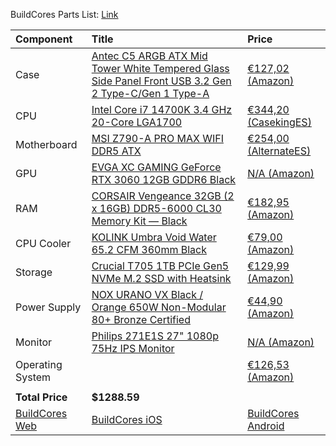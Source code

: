 BuildCores Parts List: [Link](https://es.buildcores.com/builds/UWutyUyFn?share=true)

 
| **Component**                               | **Title**                                                                                                                                                                                                                                                         | **Price**                                                                                                                                                                                                                                                                |
| :------------------------------------------ | :---------------------------------------------------------------------------------------------------------------------------------------------------------------------------------------------------------------------------------------------------------------- | :----------------------------------------------------------------------------------------------------------------------------------------------------------------------------------------------------------------------------------------------------------------------- |
| Case                                        | [Antec C5 ARGB ATX Mid Tower White Tempered Glass Side Panel Front USB 3.2 Gen 2 Type-C/Gen 1 Type-A](https://es.buildcores.com//products/PCCase/7cjx3fdvz/Antec-C5-ARGB-ATX-Mid-Tower-White-Tempered-Glass-Side-Panel-Front-USB-3.2-Gen-2-Type-C%2FGen-1-Type-A) | [€127,02 (Amazon)](https://amazon.es/dp/B0CWTPC32W?tag=buildcores203-21)                                                                                                                                                                                                 |
| CPU                                         | [Intel Core i7 14700K 3.4 GHz 20-Core LGA1700](https://es.buildcores.com//products/CPU/m8nu7cyqe/Intel-Core-i7-14700K-3.4-GHz-20-Core-LGA1700)                                                                                                                    | [€344,20 (CasekingES)](https://www.awin1.com/cread.php?awinmid=72305&awinaffid=743627&campaign=BuildCores&ued=https%3A%2F%2Fwww.caseking.es%2Fprocesador-intel-core-i7-14700k-20-core-3.4ghz-5.6ghz-33mb-skt1700%2FBX8071514700K.html)                                   |
| Motherboard                                 | [MSI Z790-A PRO MAX WIFI DDR5 ATX](https://es.buildcores.com//products/Motherboard/soamsakin/MSI-Z790-A-PRO-MAX-WIFI-DDR5-ATX)                                                                                                                                    | [€254,00 (AlternateES)](https://www.awin1.com/cread.php?awinmid=9322&awinaffid=743627&campaign=BuildCores&ued=https%3A%2F%2Fwww.alternate.es%2FMSI%2F7E07-003R-Placa-base%2Fhtml%2Fproduct%2F100018070%3Fpartner%3DEsZanox%26campaign%3DSocket%2B1700%2FMSI%2F100018070) |
| GPU                                         | [EVGA XC GAMING GeForce RTX 3060 12GB GDDR6 Black](https://es.buildcores.com//products/GPU/psny36p2u/EVGA-XC-GAMING-GeForce-RTX-3060-12GB-GDDR6-Black)                                                                                                            | [N/A (Amazon)](https://amazon.es/dp/B08WM28PVH?tag=buildcores203-21)                                                                                                                                                                                                     |
| RAM                                         | [CORSAIR Vengeance 32GB (2 x 16GB) DDR5-6000 CL30 Memory Kit — Black](https://es.buildcores.com//products/RAM/ef8se7q7s/CORSAIR-Vengeance-32GB-(2-x-16GB)-DDR5-6000-CL30-Memory-Kit-%E2%80%94-Black)                                                              | [€182,95 (Amazon)](https://amazon.es/dp/B0C3RYHZJQ?tag=buildcores203-21)                                                                                                                                                                                                 |
| CPU Cooler                                  | [KOLINK Umbra Void Water 65.2 CFM 360mm Black](https://es.buildcores.com//products/CPUCooler/r7zg6rgrb/KOLINK-Umbra-Void-Water-65.2-CFM-360mm-Black)                                                                                                              | [€79,00 (Amazon)](https://amazon.es/dp/B0CGQ57Y5Z?tag=buildcores203-21)                                                                                                                                                                                                  |
| Storage                                     | [Crucial T705 1TB PCIe Gen5 NVMe M.2 SSD with Heatsink](https://es.buildcores.com//products/Storage/2ikn0htgc/Crucial-T705-1TB-PCIe-Gen5-NVMe-M.2-SSD-with-Heatsink)                                                                                              | [€129,99 (Amazon)](https://amazon.es/dp/B0CTRV9CVP?tag=buildcores203-21)                                                                                                                                                                                                 |
| Power Supply                                | [NOX URANO VX Black / Orange 650W Non-Modular 80+ Bronze Certified](https://es.buildcores.com//products/PSU/nxdvgf8bg/NOX-URANO-VX-Black-%2F-Orange-650W-Non-Modular-80%2B-Bronze-Certified)                                                                      | [€44,90 (Amazon)](https://amazon.es/dp/B076D1WYM9?tag=buildcores203-21)                                                                                                                                                                                                  |
| Monitor                                     | [Philips 271E1S 27" 1080p 75Hz IPS Monitor](https://es.buildcores.com//products/Monitor/oo92uhwfy/Philips-271E1S-27%22-1080p-75Hz-IPS-Monitor)                                                                                                                    | [N/A (Amazon)](https://www.amazon.es/dp/B08FJK6283?tag=buildcores203-21)                                                                                                                                                                                                 |
| Operating System                            | [](https://es.buildcores.com//products/OS/ve6a4v0oz/)                                                                                                                                                                                                             | [€126,53 (Amazon)](https://amazon.es/dp/B09HMKZHLY?tag=buildcores203-21)                                                                                                                                                                                                 |
|                                             |                                                                                                                                                                                                                                                                   |                                                                                                                                                                                                                                                                          |
| **Total Price**                             | **$1288.59**                                                                                                                                                                                                                                                      |                                                                                                                                                                                                                                                                          |
| [BuildCores Web](https://es.buildcores.com) | [BuildCores iOS](https://apps.apple.com/us/app/buildcores-mobile-pc-building/id1441971434)                                                                                                                                                                        | [BuildCores Android](https://play.google.com/store/apps/details?id=com.buildcores.buildcores&pcampaignid=web_share)                                                                                                                                                      |
